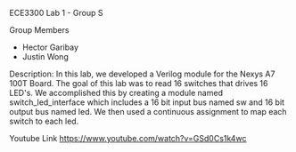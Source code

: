ECE3300 Lab 1 - Group S

Group Members
- Hector Garibay
- Justin Wong

Description:
In this lab, we developed a Verilog module for the Nexys A7 100T Board. The goal of this lab was to read 16 switches that drives 16 LED's. We accomplished this by creating a module named switch_led_interface which includes a 16 bit input bus named sw and 16 bit output bus named led. We then used a continuous assignment to map each switch to each led.

Youtube Link
https://www.youtube.com/watch?v=GSd0Cs1k4wc
